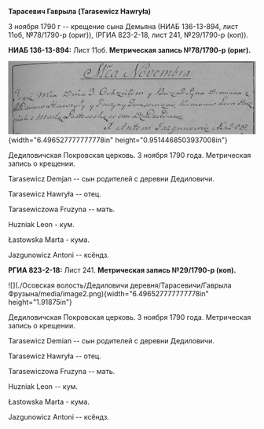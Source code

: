 **Тарасевич Гаврыла (Tarasewicz Hawryła)**

3 ноября 1790 г -- крещение сына Демьяна (НИАБ 136-13-894, лист 11об,
№78/1790-р (ориг)), (РГИА 823-2-18, лист 241, №29/1790-р (коп)).

**НИАБ 136-13-894:** Лист 11об. **Метрическая запись №78/1790-р
(ориг).**

![](./media/28fe3396215497d354c06e2f3f7b451e15dfcfa6.png){width="6.496527777777778in"
height="0.9514468503937008in"}

Дедиловичская Покровская церковь. 3 ноября 1790 года. Метрическая запись
о крещении.

Tarasewicz Demjan -- сын родителей с деревни Дедиловичи.

Tarasewicz Hawryła -- отец.

Tarasewiczowa Fruzyna -- мать.

Huzniak Leon - кум.

Łastowska Marta - кума.

Jazgunowicz Antoni -- ксёндз.

**РГИА 823-2-18:** Лист 241. **Метрическая запись №29/1790-р (коп).**

![](./Осовская волость/Дедиловичи деревня/Тарасевичи/Гаврыла Фрузына/media/image2.png){width="6.496527777777778in"
height="1.91875in"}

Дедиловичская Покровская церковь. 3 ноября 1790 года. Метрическая запись
о крещении.

Tarasewicz Demian -- сын родителей с деревни Дедиловичи.

Tarasewicz Hawryła -- отец.

Tarasewiczowa Fruzyna -- мать.

Huzniak Leon -- кум.

Łastowska Marta - кума.

Jazgunowicz Antoni -- ксёндз.
